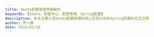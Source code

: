 ```yaml
---
title: Seata配置管理原理解析
keywords: [Seata、配置中心、配置管理、Spring配置]
description: 本文主要介绍Seata配置管理的核心实现以及和Spring配置的交互过程
author: 罗小勇
date: 2021/01/10
---
```


